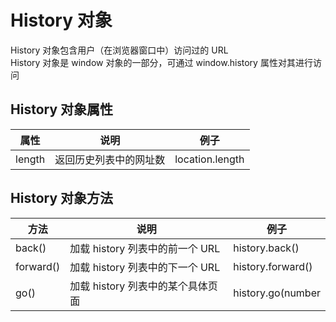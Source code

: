 History 对象
===

History 对象包含用户（在浏览器窗口中）访问过的 URL  
History 对象是 window 对象的一部分，可通过 window.history 属性对其进行访问  

History 对象属性
---
|属性|说明|例子|  
|---|---|---|  
|length|返回历史列表中的网址数|location.length|  


History 对象方法  
---

|方法|说明|例子|   
|---|---|---|   
|back()|加载 history 列表中的前一个 URL|history.back()  |   
|forward()|加载 history 列表中的下一个 URL|history.forward()  |   
|go()|加载 history 列表中的某个具体页面|history.go(number|URL)|   